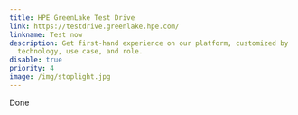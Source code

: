 ```yaml
---
title: HPE GreenLake Test Drive
link: https://testdrive.greenlake.hpe.com/
linkname: Test now
description: Get first-hand experience on our platform, customized by
  technology, use case, and role.
disable: true
priority: 4
image: /img/stoplight.jpg
---
```

Done